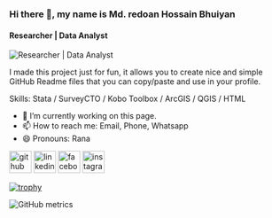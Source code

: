 ### Hi there 👋, my name is Md. redoan Hossain Bhuiyan
#### Researcher | Data Analyst
![Researcher | Data Analyst](https://scontent.fdac20-1.fna.fbcdn.net/v/t1.6435-9/34158953_1661339777295511_7067209741713276928_n.jpg?stp=dst-jpg_s960x960_tt6&_nc_cat=103&ccb=1-7&_nc_sid=cc71e4&_nc_eui2=AeHfLIzNVoWr8wa_KBafRRASYGcQS-pNgyBgZxBL6k2DIGVuu-erpsua1PGrfnZYwOoQ-VuwyGBaZlj4sVQfXmzK&_nc_ohc=YLeUQqzNG-MQ7kNvwFomYKH&_nc_oc=AdnseN4GGgFVfKjNuMx-Cq9D5EOzb3KtV0ssAhMaF6K7wJ6xatogDCwda_gMb1JEMI4&_nc_zt=23&_nc_ht=scontent.fdac20-1.fna&_nc_gid=Smt7ZumfJuzlYi9U2BP0vg&oh=00_AfTHoeg17Cno4IvUOJphy114Bgix7giJxqfQFy2vcUW6YQ&oe=68B47989)

I made this project just for fun, it allows you to create nice and simple GitHub Readme files that you can copy/paste and use in your profile.

Skills: Stata / SurveyCTO / Kobo Toolbox / ArcGIS / QGIS / HTML

- 🔭 I’m currently working on this page. 
- 📫 How to reach me: Email, Phone, Whatsapp 
- 😄 Pronouns: Rana 


[<img src='https://cdn.jsdelivr.net/npm/simple-icons@3.0.1/icons/github.svg' alt='github' height='40'>](https://github.com/https://github.com/RanaRedoan)  [<img src='https://cdn.jsdelivr.net/npm/simple-icons@3.0.1/icons/linkedin.svg' alt='linkedin' height='40'>](https://www.linkedin.com/in/www.linkedin.com/in/mdredoanhossainbhuiyan/)  [<img src='https://cdn.jsdelivr.net/npm/simple-icons@3.0.1/icons/facebook.svg' alt='facebook' height='40'>](https://www.facebook.com/https://www.facebook.com/redoan.rana)  [<img src='https://cdn.jsdelivr.net/npm/simple-icons@3.0.1/icons/instagram.svg' alt='instagram' height='40'>](https://www.instagram.com/https://www.instagram.com/ranaredoan630//)  

[![trophy](https://github-profile-trophy.vercel.app/?username=https://github.com/RanaRedoan)](https://github.com/ryo-ma/github-profile-trophy)

![GitHub metrics](https://metrics.lecoq.io/https://github.com/RanaRedoan)  

